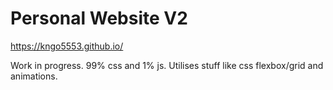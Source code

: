 # Personal Website V2
https://kngo5553.github.io/

Work in progress.
99% css and 1% js.
Utilises stuff like css flexbox/grid and animations.
